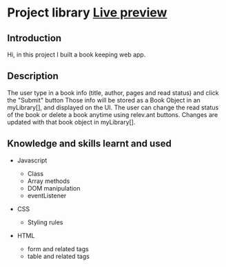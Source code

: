 # Project library [Live preview](https://lancedang64.github.io/project_library/)

## Introduction
Hi, in this project I built a book keeping web app.

## Description
The user type in a book info (title, author, pages and read status) and click the "Submit" button
Those info will be stored as a Book Object in an myLibrary[], and displayed on the UI.
The user can change the read status of the book or delete a book anytime using relev.ant buttons.
Changes are updated with that book object in myLibrary[].

## Knowledge and skills learnt and used
- Javascript
  - Class
  - Array methods
  - DOM manipulation
  - eventListener

- CSS
  - Styling rules
  
- HTML
  - form and related tags
  - table and related tags
